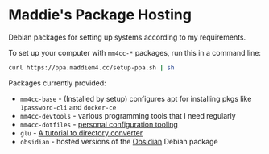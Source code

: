 # Maddie's Package Hosting

Debian packages for setting up systems according to my requirements.

To set up your computer with `mm4cc-*` packages, run this in a command line:

```bash
curl https://ppa.maddiem4.cc/setup-ppa.sh | sh
```

Packages currently provided:

 * `mm4cc-base` - (Installed by setup) configures apt for installing pkgs like `1password-cli` and `docker-ce`
 * `mm4cc-devtools` - various programming tools that I need regularly
 * `mm4cc-dotfiles` - [personal configuration tooling](https://github.com/MaddieM4/dotfiles)
 * `glu` - [A tutorial to directory converter](https://github.com/MaddieM4/glu)
 * `obsidian` - hosted versions of the [Obsidian](https://obsidian.md/) Debian package
